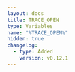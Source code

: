 ```yaml
---
layout: docs
title: TRACE_OPEN
type: Variables
name: "%TRACE_OPEN%"
hidden: true
changelog:
  - type: Added
    version: v0.12.1
---
```

